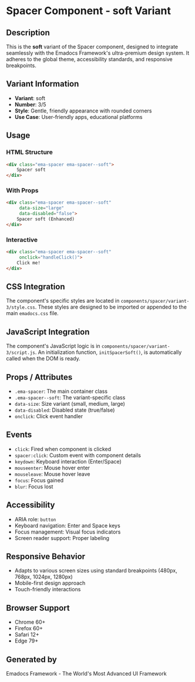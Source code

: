 # Spacer Component - soft Variant

## Description
This is the **soft** variant of the Spacer component, designed to integrate seamlessly with the Emadocs Framework's ultra-premium design system. It adheres to the global theme, accessibility standards, and responsive breakpoints.

## Variant Information
- **Variant**: soft
- **Number**: 3/5
- **Style**: Gentle, friendly appearance with rounded corners
- **Use Case**: User-friendly apps, educational platforms

## Usage

### HTML Structure
```html
<div class="ema-spacer ema-spacer--soft">
    Spacer soft
</div>
```

### With Props
```html
<div class="ema-spacer ema-spacer--soft" 
     data-size="large" 
     data-disabled="false">
    Spacer soft (Enhanced)
</div>
```

### Interactive
```html
<div class="ema-spacer ema-spacer--soft" 
     onclick="handleClick()">
    Click me!
</div>
```

## CSS Integration
The component's specific styles are located in `components/spacer/variant-3/style.css`. These styles are designed to be imported or appended to the main `emadocs.css` file.

## JavaScript Integration
The component's JavaScript logic is in `components/spacer/variant-3/script.js`. An initialization function, `initSpacerSoft()`, is automatically called when the DOM is ready.

## Props / Attributes
- `.ema-spacer`: The main container class
- `.ema-spacer--soft`: The variant-specific class
- `data-size`: Size variant (small, medium, large)
- `data-disabled`: Disabled state (true/false)
- `onclick`: Click event handler

## Events
- `click`: Fired when component is clicked
- `spacer:click`: Custom event with component details
- `keydown`: Keyboard interaction (Enter/Space)
- `mouseenter`: Mouse hover enter
- `mouseleave`: Mouse hover leave
- `focus`: Focus gained
- `blur`: Focus lost

## Accessibility
- ARIA role: `button`
- Keyboard navigation: Enter and Space keys
- Focus management: Visual focus indicators
- Screen reader support: Proper labeling

## Responsive Behavior
- Adapts to various screen sizes using standard breakpoints (480px, 768px, 1024px, 1280px)
- Mobile-first design approach
- Touch-friendly interactions

## Browser Support
- Chrome 60+
- Firefox 60+
- Safari 12+
- Edge 79+

## Generated by
Emadocs Framework - The World's Most Advanced UI Framework
